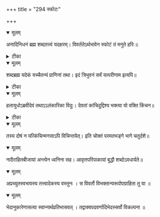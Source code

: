 +++
title = "294 स्फोटः"

+++


<details open><summary>मूलम्</summary>

अनादिनिधनं ब्रह्म शब्दतत्त्वं यदक्षरम्। विवर्ततेऽर्थभावेन स्फोटं तं मनुते हरिः॥
</details>



<details><summary>टीका</summary>

वा. प.[1-1]
</details>



<details open><summary>मूलम्</summary>

शब्दब्रह्म यदेकं यच्चैतन्यं प्राणिनां तथा। इदं त्रिभुवनं सर्वं यत्परीणाम इत्यपि॥
</details>



<details><summary>टीका</summary>

प. म.[14 भ]
</details>



<details open><summary>मूलम्</summary>

हलायुधोऽब्रवीदेवं तथाऽऽलंकारिका विदुः। देवतां कांचिदुद्दिश्य भक्त्या यो वक्ति किंचन॥
</details>



<details><summary>टीका</summary>

प. म.[14 भ]
</details>



<details open><summary>मूलम्</summary>

तस्य दोषं न यत्किंचिन्मनसाऽपि विचिन्तयेत्। इति चोक्तं परमतभङ्गे भागे चतुर्दशे॥
</details>



<details open><summary>मूलम्</summary>

नादैराहितबीजायां अन्त्येन ध्वनिना सह। आवृत्तपरिपाकायां बुद्धौ शब्दोऽवधार्यते॥
</details>



<details open><summary>मूलम्</summary>

अप्रच्युतस्वभावस्य तत्त्वादेकस्य वस्तुनः । स विवर्तौ विभक्तान्यरूपोपग्राहिता तु या ॥
</details>



<details open><summary>मूलम्</summary>

भेदानुकारेणासत्या स्वाप्नार्थप्रतिभासवत् । तद्वाक्यपदवर्णादिभेदस्सर्वो विकल्पना ॥
</details>

